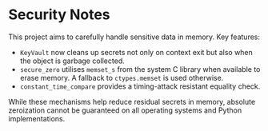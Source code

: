 # Security Notes

This project aims to carefully handle sensitive data in memory. Key features:

- `KeyVault` now cleans up secrets not only on context exit but also when the
  object is garbage collected.
- `secure_zero` utilises `memset_s` from the system C library when available to
  erase memory. A fallback to `ctypes.memset` is used otherwise.
- `constant_time_compare` provides a timing-attack resistant equality check.

While these mechanisms help reduce residual secrets in memory, absolute
zeroization cannot be guaranteed on all operating systems and Python
implementations.
